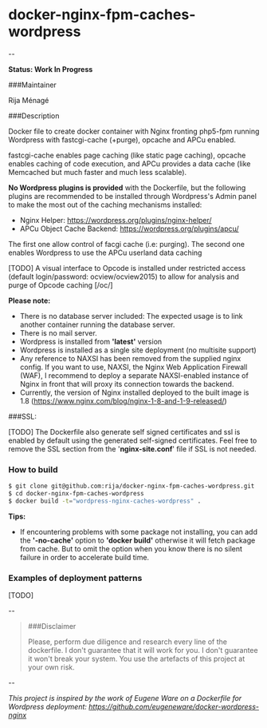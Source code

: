 # docker-nginx-fpm-caches-wordpress
--

**Status: Work In Progress**

###Maintainer

Rija Ménagé

###Description

Docker file to create docker container with Nginx fronting php5-fpm running Wordpress with fastcgi-cache (+purge), opcache and APCu enabled.

fastcgi-cache enables page caching (like static page caching), opcache enables caching of code execution, and APCu provides a data cache (like Memcached but much faster and much less scalable).

**No Wordpress plugins is provided** with the Dockerfile, but the following plugins are recommended to be installed through Wordpress's Admin panel to make the most out of the caching mechanisms installed:
* Nginx Helper: <https://wordpress.org/plugins/nginx-helper/>
* APCu Object Cache Backend: <https://wordpress.org/plugins/apcu/>

The first one allow control of facgi cache (i.e: purging). 
The second one enables Wordpress to use the APCu userland data caching


[TODO] A visual interface to Opcode is installed under restricted access (default login/password: ocview/ocview2015) to allow for analysis and purge of Opcode caching [/oc/]


**Please note:**
* There is no database server included:
The expected usage is to link another container running the database server.
* There is no mail server.
* Wordpress is installed from **'latest'** version
* Wordpress is installed as a single site deployment (no multisite support)
* Any reference to NAXSI has been removed from the supplied nginx config. If you want to use, NAXSI, the Nginx Web Application Firewall (WAF), I recommend to deploy a separate NAXSI-enabled instance of Nginx in front that will proxy its connection towards the backend.
* Currently, the version of Nginx installed deployed to the built image is 1.8 (<https://www.nginx.com/blog/nginx-1-8-and-1-9-released/>)

###SSL:

[TODO] The Dockerfile also generate self signed certificates and ssl is enabled by default using the generated self-signed certificates. 
Feel free to remove the SSL section from the '**nginx-site.conf**' file if SSL is not needed. 

### How to build

```bash
$ git clone git@github.com:rija/docker-nginx-fpm-caches-wordpress.git
$ cd docker-nginx-fpm-caches-wordpress
$ docker build -t="wordpress-nginx-caches-wordpress" .
```

**Tips:**
* If encountering problems with some package not installing, you can add the **'-no-cache'** option to **'docker build'** otherwise it will fetch package from cache. But to omit the option when you know there is no silent failure in order to accelerate build time.

### Examples of deployment patterns

[TODO]

--
 
> ###Disclaimer
> 
> Please, perform due diligence and research every line of the dockerfile.
> I don't guarantee that it will work for you.
> I don't guarantee it won't break your system.
> You use the artefacts of this project at your own risk.

--

*This project is inspired by the work of Eugene Ware on a Dockerfile for Wordpress deployment: <https://github.com/eugeneware/docker-wordpress-nginx>*